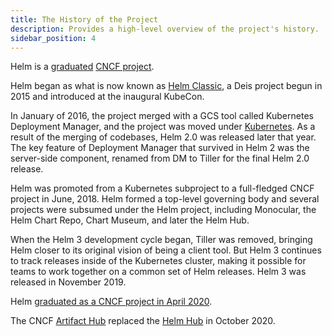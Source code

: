```yaml
---
title: The History of the Project
description: Provides a high-level overview of the project's history.
sidebar_position: 4
---
```


Helm is a [graduated](https://helm.sh/blog/celebrating-helms-cncf-graduation/)
[CNCF project](https://www.cncf.io/projects/).

Helm began as what is now known as [Helm
Classic](https://github.com/helm/helm-classic), a Deis project begun in 2015 and
introduced at the inaugural KubeCon.

In January of 2016, the project merged with a GCS tool called Kubernetes
Deployment Manager, and the project was moved under
[Kubernetes](https://kubernetes.io). As a result of the merging of codebases,
Helm 2.0 was released later that year. The key feature of Deployment Manager
that survived in Helm 2 was the server-side component, renamed from DM to Tiller
for the final Helm 2.0 release.

Helm was promoted from a Kubernetes subproject to a full-fledged CNCF project in
June, 2018. Helm formed a top-level governing body and several projects were
subsumed under the Helm project, including Monocular, the Helm Chart Repo, Chart
Museum, and later the Helm Hub.

When the Helm 3 development cycle began, Tiller was removed, bringing Helm
closer to its original vision of being a client tool. But Helm 3 continues to
track releases inside of the Kubernetes cluster, making it possible for teams to
work together on a common set of Helm releases. Helm 3 was released in November 2019.

Helm [graduated as a CNCF project in April 2020](https://www.cncf.io/announcement/2020/04/30/cloud-native-computing-foundation-announces-helm-graduation/).

The CNCF [Artifact Hub](https://artifacthub.io) replaced the [Helm Hub](https://hub.helm.sh)
in October 2020.
